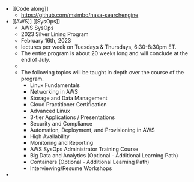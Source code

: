 - [[Code along]]
	- https://github.com/msimbo/nasa-searchengine
- [[AWS]] [[SysOps]]
	- AWS SysOps
	- 2023 Silver Lining Program
	- February 16th, 2023
	- lectures per week on Tuesdays & Thursdays, 6:30-8:30pm ET.
	- The entire program is about 20 weeks long and will conclude at the end of July.
	-
	- The following topics will be taught in depth over the course of the program.
		- Linux Fundamentals
		- Networking in AWS
		- Storage and Data Management
		- Cloud Practitioner Certification
		- Advanced Linux
		- 3-tier Applications / Presentations
		- Security and Compliance
		- Automation, Deployment, and Provisioning in AWS
		- High Availability
		- Monitoring and Reporting
		- AWS SysOps Administrator Training Course
		- Big Data and Analytics (Optional - Additional Learning Path)
		- Containers (Optional - Additional Learning Path)
		- Interviewing/Resume Workshops
-